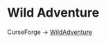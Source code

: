 # Wild Adventure

CurseForge -> [WildAdventure](https://www.curseforge.com/minecraft/mc-mods/wildadventure)
